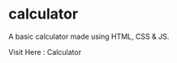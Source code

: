 # calculator
A basic calculator made using HTML, CSS &amp; JS.

Visit Here : <a href="https://calculator-mrinnnmoy.netlify.app/" target="_blank" style="text-decoration: none;">
            Calculator </a>
